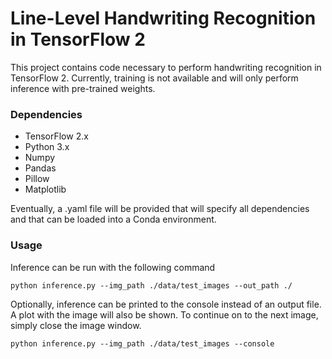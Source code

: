 # Line-Level Handwriting Recognition in TensorFlow 2

This project contains code necessary to perform handwriting recognition
in TensorFlow 2. Currently, training is not available and will only
perform inference with pre-trained weights.

### Dependencies
* TensorFlow 2.x
* Python 3.x
* Numpy
* Pandas
* Pillow
* Matplotlib

Eventually, a .yaml file will be provided that will specify
all dependencies and that can be loaded into a Conda environment.

### Usage

Inference can be run with the following command

`python inference.py --img_path ./data/test_images --out_path ./`

Optionally, inference can be printed to the console instead
of an output file. A plot with the image will also be shown.
To continue on to the next image, simply close the image window.

`python inference.py --img_path ./data/test_images --console`

